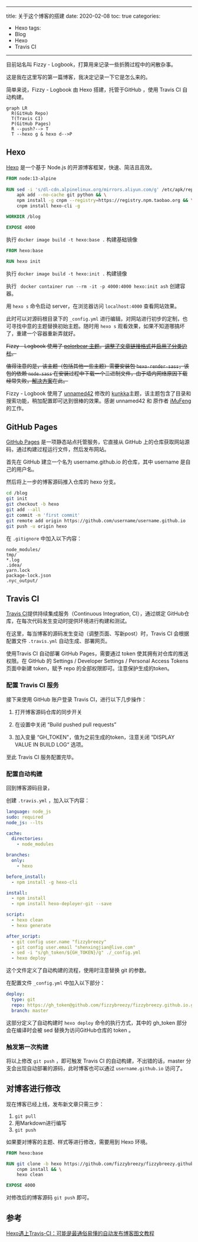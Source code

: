 
---
title: 关于这个博客的搭建
date: 2020-02-08
toc: true
categories:
  - Hexo
tags:
  - Blog
  - Hexo
  - Travis CI
---

目前站名叫 Fizzy - Logbook，打算用来记录一些折腾过程中的闲散杂事。

这是我在这里写的第一篇博客，我决定记录一下它是怎么来的。


<!-- more -->

简单来说，Fizzy - Logbook 由 Hexo 搭建，托管于GitHub ，使用 Travis CI 自动构建。
```mermaid
graph LR
  R(GitHub Repo)
  T(Travis CI)
  P(GitHub Pages)
  R --push?--> T
  T --hexo g & hexo d-->P
```



##  Hexo

[Hexo](https://hexo.io/) 是一个基于 Node.js 的开源博客框架，快速、简洁且高效。

```dockerfile
FROM node:13-alpine
 
RUN sed -i 's/dl-cdn.alpinelinux.org/mirrors.aliyun.com/g' /etc/apk/repositories && \
    apk add --no-cache git python && \
    npm install -g cnpm --registry=https://registry.npm.taobao.org && \
    cnpm install hexo-cli -g

WORKDIR /blog

EXPOSE 4000
```

执行 `docker image build -t hexo:base .` 构建基础镜像

```dockerfile
FROM hexo:base

RUN hexo init
```

执行 `docker image build -t hexo:init .` 构建镜像

执行 ` docker container run --rm -it -p 4000:4000 hexo:init ash` 创建容器。

用 `hexo s` 命令启动 server，在浏览器访问 `localhost:4000` 查看网站效果。

此时可以对源码根目录下的 `_config.yml` 进行编辑，对网站进行初步的定制，也可寻找中意的主题替换初始主题。随时用 `hexo s` 观看效果，如果不知道哪搞坏了，重建一个容器重新弄就好。

~~Fizzy - Logbook 使用了 [polorbear 主题](https://github.com/frostfan/hexo-theme-polarbear)。[调整了文章链接格式](https://github.com/fizzybreezy/fizzybreezy.github.io/commit/4a3b239b5545a61c1892f95867dbcb82f8e1300f)并[启用了分类边栏](https://github.com/fizzybreezy/fizzybreezy.github.io/commit/bf5316c286c1acb2feb8b8069ebf0431eb2cb5b4)。~~

~~值得注意的是，该主题（包括其他一些主题）需要安装包 `hexo-render-sass`，该包的依赖 `node-sass` 在安装过程中下载一个二进制文件，由于墙内网络原因下载经常失败，[解决方案](https://github.com/lmk123/blog/issues/28)在此。~~

Fizzy - Logbook 使用了 [unnamed42](https://unnamed42.github.io/) 修改的 [kunkka](https://github.com/unnamed42/hexo-theme-kunkka)主题，该主题包含了目录和搜索功能，稍加配置即可达到很棒的效果。感谢 unnamed42 和 原作者 [iMuFeng](https://mufeng.me/) 的工作。



## GitHub Pages

[GitHub Pages](https://pages.github.com/) 是一项静态站点托管服务，它直接从 GitHub 上的仓库获取网站源码，通过构建过程运行文件，然后发布网站。

首先在 GitHub 建立一个名为 username.github.io 的仓库，其中 username 是自己的用户名。

然后将上一步的博客源码推入仓库的 hexo 分支。

```bash
cd /blog
git init
git checkout -b hexo
git add --all
git commit -m 'first commit'
git remote add origin https://github.com/username/username.github.io
git push -u origin hexo
```

在 `.gitignore` 中加入以下内容：

```
node_modules/
tmp/
*.log
.idea/
yarn.lock
package-lock.json
.nyc_output/
```



## Travis CI

[Travis CI](https://travis-ci.org/)提供持续集成服务（Continuous Integration, CI），通过绑定 GitHub仓库，在每次代码发生变动时提供环境进行构建和测试。

在这里，每当博客的源码发生变动（调整页面、写新post）时，Travis CI 会根据配置文件 `.travis.yml` 自动生成、部署网页。

使用Travis CI 自动部署 GitHub Pages，需要通过 token 使其拥有对仓库的推送权限。在 GitHub 的 Settings / Developer Settings / Personal Access Tokens 页面中新建 token，赋予 repo 的全部权限即可。注意保护生成的token。

### 配置 Travis CI 服务

接下来使用 GitHub 账户登录 Travis CI，进行以下几步操作：

1. 打开博客源码仓库的同步开关

2. 在设置中关闭 “Build pushed pull requests”

3. 加入变量 “GH_TOKEN"，值为之前生成的token，注意关闭 ”DISPLAY VALUE IN BUILD LOG“ 选项。

至此 Travis CI 服务配置完毕。

### 配置自动构建

回到博客源码目录，

创建 `.travis.yml` ，加入以下内容：

```yaml
language: node_js
sudo: required
node_js: --lts

cache:
  directories:
    - node_modules

branches:
  only:
    - hexo 

before_install:
  - npm install -g hexo-cli

install:
  - npm install
  - npm install hexo-deployer-git --save

script:
  - hexo clean
  - hexo generate

after_script:
  - git config user.name "fizzybreezy"
  - git config user.email "shenxingjian@live.com"
  - sed -i "s/gh_token/${GH_TOKEN}/g" ./_config.yml
  - hexo deploy  
```

这个文件定义了自动构建的流程，使用时注意替换 git 的参数。

在配置文件 `_config.yml` 中加入以下部分：

```yaml
deploy:
  type: git
  repo: https://gh_token@github.com/fizzybreezy/fizzybreezy.github.io.git
  branch: master
```

这部分定义了自动构建时 `hexo deploy` 命令的执行方式，其中的 gh_token 部分会在编译时会被 sed 替换为访问GitHub仓库的 token 。

### 触发第一次构建

将以上修改 `git push` ，即可触发 Travis CI 的自动构建，不出错的话，master 分支会出现自动部署的源码，此时博客也可以通过 `username.github.io` 访问了。



## 对博客进行修改

现在博客已经上线，发布新文章只需三步：

1. `git pull`
2. 用Markdown进行编写
3. `git push`

如果要对博客的主题、样式等进行修改，需要用到 Hexo 环境。

```dockerfile
FROM hexo:base

RUN git clone -b hexo https://github.com/fizzybreezy/fizzybreezy.github.io /blog && \
    cnpm install && \
    hexo clean

EXPOSE 4000
```

对修改后的博客源码 `git push` 即可。



## 参考

[Hexo遇上Travis-CI：可能是最通俗易懂的自动发布博客图文教程](https://juejin.im/post/5a1fa30c6fb9a045263b5d2a)








